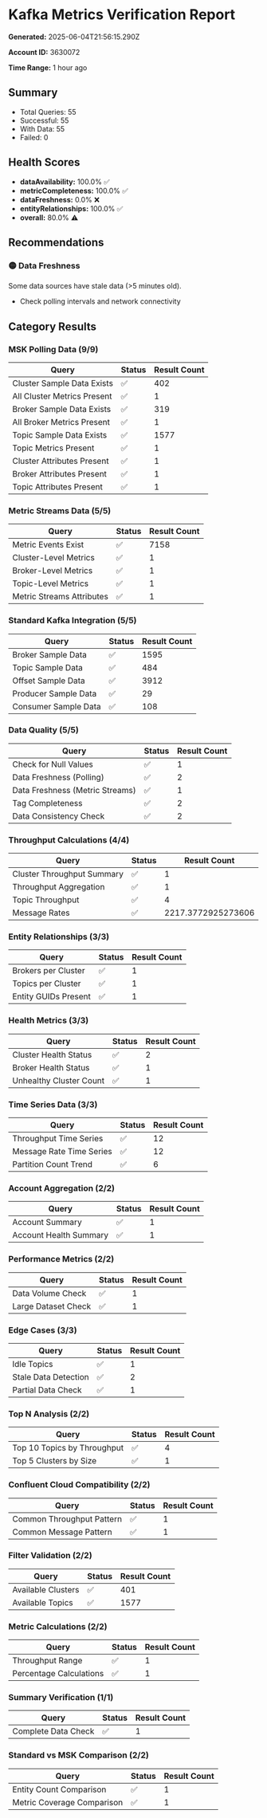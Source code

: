 # Kafka Metrics Verification Report

**Generated:** 2025-06-04T21:56:15.290Z

**Account ID:** 3630072

**Time Range:** 1 hour ago

## Summary

- Total Queries: 55
- Successful: 55
- With Data: 55
- Failed: 0

## Health Scores

- **dataAvailability:** 100.0% ✅
- **metricCompleteness:** 100.0% ✅
- **dataFreshness:** 0.0% ❌
- **entityRelationships:** 100.0% ✅
- **overall:** 80.0% ⚠️

## Recommendations

### 🟡 Data Freshness

Some data sources have stale data (>5 minutes old).

- Check polling intervals and network connectivity


## Category Results

### MSK Polling Data (9/9)

| Query | Status | Result Count |
|-------|--------|-------------|
| Cluster Sample Data Exists | ✅ | 402 |
| All Cluster Metrics Present | ✅ | 1 |
| Broker Sample Data Exists | ✅ | 319 |
| All Broker Metrics Present | ✅ | 1 |
| Topic Sample Data Exists | ✅ | 1577 |
| Topic Metrics Present | ✅ | 1 |
| Cluster Attributes Present | ✅ | 1 |
| Broker Attributes Present | ✅ | 1 |
| Topic Attributes Present | ✅ | 1 |

### Metric Streams Data (5/5)

| Query | Status | Result Count |
|-------|--------|-------------|
| Metric Events Exist | ✅ | 7158 |
| Cluster-Level Metrics | ✅ | 1 |
| Broker-Level Metrics | ✅ | 1 |
| Topic-Level Metrics | ✅ | 1 |
| Metric Streams Attributes | ✅ | 1 |

### Standard Kafka Integration (5/5)

| Query | Status | Result Count |
|-------|--------|-------------|
| Broker Sample Data | ✅ | 1595 |
| Topic Sample Data | ✅ | 484 |
| Offset Sample Data | ✅ | 3912 |
| Producer Sample Data | ✅ | 29 |
| Consumer Sample Data | ✅ | 108 |

### Data Quality (5/5)

| Query | Status | Result Count |
|-------|--------|-------------|
| Check for Null Values | ✅ | 1 |
| Data Freshness (Polling) | ✅ | 2 |
| Data Freshness (Metric Streams) | ✅ | 1 |
| Tag Completeness | ✅ | 2 |
| Data Consistency Check | ✅ | 2 |

### Throughput Calculations (4/4)

| Query | Status | Result Count |
|-------|--------|-------------|
| Cluster Throughput Summary | ✅ | 1 |
| Throughput Aggregation | ✅ | 1 |
| Topic Throughput | ✅ | 4 |
| Message Rates | ✅ | 2217.3772925273606 |

### Entity Relationships (3/3)

| Query | Status | Result Count |
|-------|--------|-------------|
| Brokers per Cluster | ✅ | 1 |
| Topics per Cluster | ✅ | 1 |
| Entity GUIDs Present | ✅ | 1 |

### Health Metrics (3/3)

| Query | Status | Result Count |
|-------|--------|-------------|
| Cluster Health Status | ✅ | 2 |
| Broker Health Status | ✅ | 1 |
| Unhealthy Cluster Count | ✅ | 1 |

### Time Series Data (3/3)

| Query | Status | Result Count |
|-------|--------|-------------|
| Throughput Time Series | ✅ | 12 |
| Message Rate Time Series | ✅ | 12 |
| Partition Count Trend | ✅ | 6 |

### Account Aggregation (2/2)

| Query | Status | Result Count |
|-------|--------|-------------|
| Account Summary | ✅ | 1 |
| Account Health Summary | ✅ | 1 |

### Performance Metrics (2/2)

| Query | Status | Result Count |
|-------|--------|-------------|
| Data Volume Check | ✅ | 1 |
| Large Dataset Check | ✅ | 1 |

### Edge Cases (3/3)

| Query | Status | Result Count |
|-------|--------|-------------|
| Idle Topics | ✅ | 1 |
| Stale Data Detection | ✅ | 2 |
| Partial Data Check | ✅ | 1 |

### Top N Analysis (2/2)

| Query | Status | Result Count |
|-------|--------|-------------|
| Top 10 Topics by Throughput | ✅ | 4 |
| Top 5 Clusters by Size | ✅ | 1 |

### Confluent Cloud Compatibility (2/2)

| Query | Status | Result Count |
|-------|--------|-------------|
| Common Throughput Pattern | ✅ | 1 |
| Common Message Pattern | ✅ | 1 |

### Filter Validation (2/2)

| Query | Status | Result Count |
|-------|--------|-------------|
| Available Clusters | ✅ | 401 |
| Available Topics | ✅ | 1577 |

### Metric Calculations (2/2)

| Query | Status | Result Count |
|-------|--------|-------------|
| Throughput Range | ✅ | 1 |
| Percentage Calculations | ✅ | 1 |

### Summary Verification (1/1)

| Query | Status | Result Count |
|-------|--------|-------------|
| Complete Data Check | ✅ | 1 |

### Standard vs MSK Comparison (2/2)

| Query | Status | Result Count |
|-------|--------|-------------|
| Entity Count Comparison | ✅ | 1 |
| Metric Coverage Comparison | ✅ | 1 |

